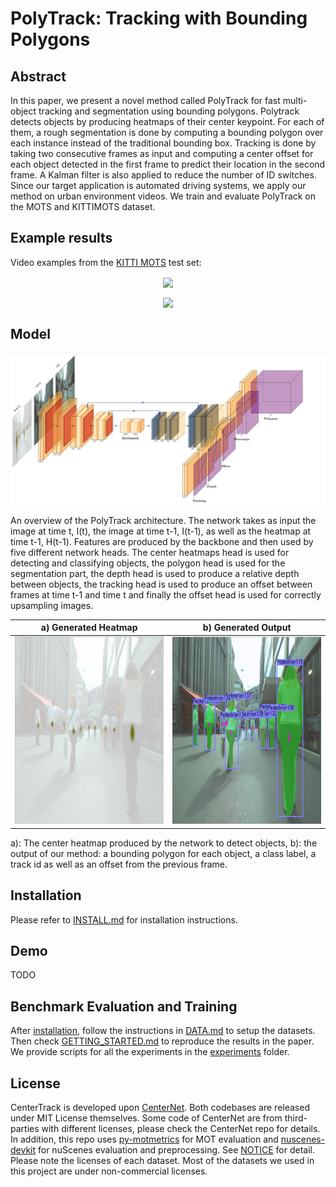 # PolyTrack: Tracking with Bounding Polygons

## Abstract
In this paper, we present a novel method called PolyTrack for fast multi-object tracking and segmentation using bounding polygons. Polytrack detects objects by producing heatmaps of their center keypoint. For each of them, a rough segmentation is done by computing a bounding polygon over each instance instead of the traditional bounding box. Tracking is done by taking two consecutive frames as input and computing a center offset for each object detected in the first frame to predict their location in the second frame. A Kalman filter is also applied to reduce the number of ID switches. Since our target application is automated driving systems, we apply our method on urban environment videos. We train and evaluate PolyTrack on the MOTS and KITTIMOTS dataset.


## Example results

Video examples from the [KITTI MOTS](http://www.cvlibs.net/datasets/kitti/eval_mots.php) test set:

<p align="center"> <img src='readme/demo_video_cars.gif' align="center" height="230px"> </p> 

<p align="center"> <img src='readme/demo_video_mix.gif' align="center" height="230px"> </p> 

## Model

<img src="readme/imgs/architecture.png">

An overview of the PolyTrack architecture. The network takes as input the image at time t, I(t), the image at time t-1, I(t-1), as well as the heatmap at time t-1, H(t-1). Features are produced by the backbone and then used by five different network heads. The center heatmaps head is used for detecting and classifying objects, the polygon head is used for the segmentation part, the depth head is used to produce a relative depth between objects, the tracking head is used to produce an offset between frames at time t-1 and time t and finally the offset head is used for correctly upsampling images.

a) Generated Heatmap       | b) Generated Output
:-------------------------:|:-------------------------:
<img src="readme/imgs/hm.png" height=300> | <img src="readme/imgs/output.png" height=300>

a): The center heatmap produced by the network to detect objects, b): the output of our method: a bounding polygon for each object, a class label, a track id as well as an offset from the previous frame.

## Installation

Please refer to [INSTALL.md](readme/INSTALL.md) for installation instructions.

## Demo
TODO

## Benchmark Evaluation and Training

After [installation](readme/INSTALL.md), follow the instructions in [DATA.md](readme/DATA.md) to setup the datasets. Then check [GETTING_STARTED.md](readme/GETTING_STARTED.md) to reproduce the results in the paper.
We provide scripts for all the experiments in the [experiments](experiments) folder.

## License

CenterTrack is developed upon [CenterNet](https://github.com/xingyizhou/CenterNet). Both codebases are released under MIT License themselves. Some code of CenterNet are from third-parties with different licenses, please check the CenterNet repo for details. In addition, this repo uses [py-motmetrics](https://github.com/cheind/py-motmetrics) for MOT evaluation and [nuscenes-devkit](https://github.com/nutonomy/nuscenes-devkit) for nuScenes evaluation and preprocessing. See [NOTICE](NOTICE) for detail. Please note the licenses of each dataset. Most of the datasets we used in this project are under non-commercial licenses.

